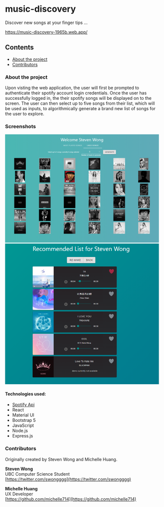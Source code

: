 # music-discovery

Discover new songs at your finger tips ...

https://music-discovery-1965b.web.app/

## Contents

* [About the project](#about-the-project)
* [Contributors](#contributors)

### About the project

Upon visting the web application, the user will first be prompted to authenticate their spotify account login credentials. Once the user has successfully logged in, the their spotify songs will be displayed on to the screen. The user can then select up to five songs from their list, which will be used as inputs, to algorithmically generate a brand new list of songs for the user to explore.

### Screenshots

<img src="docs/img/welcome-page.png" alt="Screenshot" width="600"/>
<img src="docs/img/reccomended-list.png" alt="Screenshot" width="600"/>

#### Technologies used:

- [Spotify Api](https://developer.spotify.com/documentation/web-api/)
- React
- Material UI
- Bootstrap 5
- JavaScript
- Node.js
- Express.js

### Contributors

Originally created by Steven Wong and Michelle Huang.

**Steven Wong**<br>
UBC Computer Science Student<br>
[https://twitter.com/swongggg](https://twitter.com/swongggg)

**Michelle Huang**<br>
UX Developer<br>
[https://github.com/michelle714](https://github.com/michelle714)